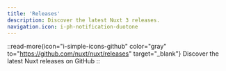 ```yaml
---
title: 'Releases'
description: Discover the latest Nuxt 3 releases.
navigation.icon: i-ph-notification-duotone
---
```


::read-more{icon="i-simple-icons-github" color="gray" to="https://github.com/nuxt/nuxt/releases" target="_blank"}
Discover the latest Nuxt releases on GitHub
::
